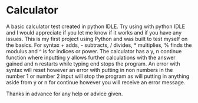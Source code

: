 # Calculator
A basic calculator test created in python IDLE. 
Try using with python IDLE and I would appreciate if you let me know if it works and if you have any issues. 
This is my first project using Python and was built to test myself on the basics. 
For syntax + adds, - subtracts, / divides, * multiplies, % finds the modulus and ^ is for indices or power. 
The calculator has a y, n continue function where inputting y allows further calculations with the answer gained and n restarts while typing end stops the program. 
An error with syntax will reset however an error with putting in non numbers in the number 1 or number 2 input will stop the program as will putting in anything aside from y or n for continue however you will receive an error message. 

Thanks in advance for any help or advice given.

